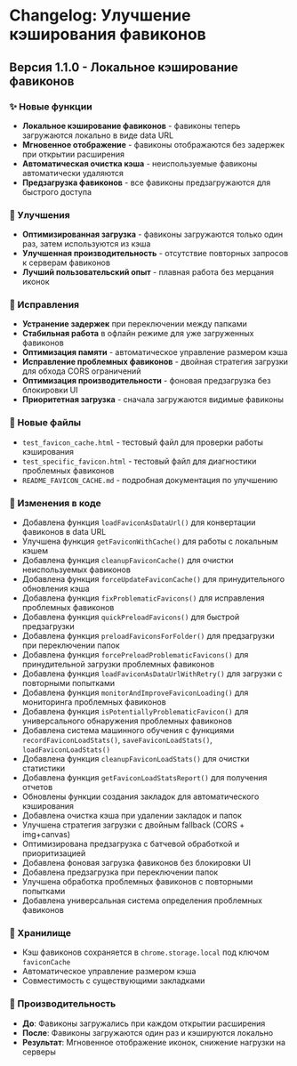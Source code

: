 # Changelog: Улучшение кэширования фавиконов

## Версия 1.1.0 - Локальное кэширование фавиконов

### ✨ Новые функции
- **Локальное кэширование фавиконов** - фавиконы теперь загружаются локально в виде data URL
- **Мгновенное отображение** - фавиконы отображаются без задержек при открытии расширения
- **Автоматическая очистка кэша** - неиспользуемые фавиконы автоматически удаляются
- **Предзагрузка фавиконов** - все фавиконы предзагружаются для быстрого доступа

### 🔧 Улучшения
- **Оптимизированная загрузка** - фавиконы загружаются только один раз, затем используются из кэша
- **Улучшенная производительность** - отсутствие повторных запросов к серверам фавиконов
- **Лучший пользовательский опыт** - плавная работа без мерцания иконок

### 🐛 Исправления
- **Устранение задержек** при переключении между папками
- **Стабильная работа** в офлайн режиме для уже загруженных фавиконов
- **Оптимизация памяти** - автоматическое управление размером кэша
- **Исправление проблемных фавиконов** - двойная стратегия загрузки для обхода CORS ограничений
- **Оптимизация производительности** - фоновая предзагрузка без блокировки UI
- **Приоритетная загрузка** - сначала загружаются видимые фавиконы

### 📁 Новые файлы
- `test_favicon_cache.html` - тестовый файл для проверки работы кэширования
- `test_specific_favicon.html` - тестовый файл для диагностики проблемных фавиконов
- `README_FAVICON_CACHE.md` - подробная документация по улучшению

### 🔄 Изменения в коде
- Добавлена функция `loadFaviconAsDataUrl()` для конвертации фавиконов в data URL
- Улучшена функция `getFaviconWithCache()` для работы с локальным кэшем
- Добавлена функция `cleanupFaviconCache()` для очистки неиспользуемых фавиконов
- Добавлена функция `forceUpdateFaviconCache()` для принудительного обновления кэша
- Добавлена функция `fixProblematicFavicons()` для исправления проблемных фавиконов
- Добавлена функция `quickPreloadFavicons()` для быстрой предзагрузки
- Добавлена функция `preloadFaviconsForFolder()` для предзагрузки при переключении папок
- Добавлена функция `forcePreloadProblematicFavicons()` для принудительной загрузки проблемных фавиконов
- Добавлена функция `loadFaviconAsDataUrlWithRetry()` для загрузки с повторными попытками
- Добавлена функция `monitorAndImproveFaviconLoading()` для мониторинга проблемных фавиконов
- Добавлена функция `isPotentiallyProblematicFavicon()` для универсального обнаружения проблемных фавиконов
- Добавлена система машинного обучения с функциями `recordFaviconLoadStats()`, `saveFaviconLoadStats()`, `loadFaviconLoadStats()`
- Добавлена функция `cleanupFaviconLoadStats()` для очистки статистики
- Добавлена функция `getFaviconLoadStatsReport()` для получения отчетов
- Обновлены функции создания закладок для автоматического кэширования
- Добавлена очистка кэша при удалении закладок и папок
- Улучшена стратегия загрузки с двойным fallback (CORS + img+canvas)
- Оптимизирована предзагрузка с батчевой обработкой и приоритизацией
- Добавлена фоновая загрузка фавиконов без блокировки UI
- Добавлена предзагрузка при переключении папок
- Улучшена обработка проблемных фавиконов с повторными попытками
- Добавлена универсальная система определения проблемных фавиконов

### 💾 Хранилище
- Кэш фавиконов сохраняется в `chrome.storage.local` под ключом `faviconCache`
- Автоматическое управление размером кэша
- Совместимость с существующими закладками

### 🚀 Производительность
- **До**: Фавиконы загружались при каждом открытии расширения
- **После**: Фавиконы загружаются один раз и кэшируются локально
- **Результат**: Мгновенное отображение иконок, снижение нагрузки на серверы
